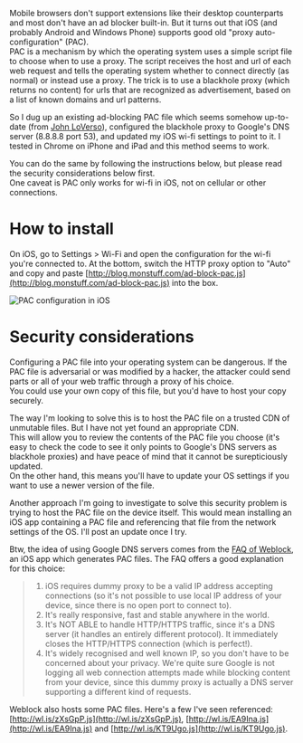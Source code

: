 
Mobile browsers don't support extensions like their desktop counterparts and most don't have an ad blocker built-in. But it turns out that iOS (and probably Android and Windows Phone) supports good old "proxy auto-configuration" (PAC).  
PAC is a mechanism by which the operating system uses a simple script file to choose when to use a proxy. The script receives the host and url of each web request and tells the operating system whether to connect directly (as normal) or instead use a proxy. The trick is to use a blackhole proxy (which returns no content) for urls that are recognized as advertisement, based on a list of known domains and url patterns.  
 
So I dug up an existing ad-blocking PAC file which seems somehow up-to-date (from [John LoVerso](http://www.schooner.com/~loverso/no-ads/)), configured the blackhole proxy to Google's DNS server (8.8.8.8 port 53), and updated my iOS wi-fi settings to point to it. I tested in Chrome on iPhone and iPad and this method seems to work. 

You can do the same by following the instructions below, but please read the security considerations below first.  
One caveat is PAC only works for wi-fi in iOS, not on cellular or other connections. 

# How to install

On iOS, go to Settings > Wi-Fi and open the configuration for the wi-fi you're connected to. At the bottom, switch the HTTP proxy option to "Auto" and copy and paste [http://blog.monstuff.com/ad-block-pac.js](http://blog.monstuff.com/ad-block-pac.js) into the box. 
 
![PAC configuration in iOS](http://i59.tinypic.com/dlnskh.png)


# Security considerations

Configuring a PAC file into your operating system can be dangerous. If the PAC file is adversarial or was modified by a hacker, the attacker could send parts or all of your web traffic through a proxy of his choice.  
You could use your own copy of this file, but you'd have to host your copy securely.  

The way I'm looking to solve this is to host the PAC file on a trusted CDN of unmutable files. But I have not yet found an appropriate CDN.    
This will allow you to review the contents of the PAC file you choose (it's easy to check the code to see it only points to Google's DNS servers as blackhole proxies) and have peace of mind that it cannot be surepticiously updated.  
On the other hand, this means you'll have to update your OS settings if you want to use a newer version of the file.    

Another approach I'm going to investigate to solve this security problem is trying to host the PAC file on the device itself. This would mean installing an iOS app containing a PAC file and referencing that file from the network settings of the OS. I'll post an update once I try.

Btw, the idea of using Google DNS servers comes from the [FAQ of Weblock](https://www.weblockapp.com/faq/#question-7), an iOS app which generates PAC files. The FAQ offers a good explanation for this choice:

> 1. iOS requires dummy proxy to be a valid IP address accepting connections (so it's not possible to use local IP address of your device, since there is no open port to connect to). 
> 2. It's really responsive, fast and stable anywhere in the world. 
> 3. It's NOT ABLE to handle HTTP/HTTPS traffic, since it's a DNS server (it handles an entirely different protocol). It immediately closes the HTTP/HTTPS connection (which is perfect!). 
> 4. It's widely recognised and well known IP, so you don't have to be concerned about your privacy. We're quite sure Google is not logging all web connection attempts made while blocking content from your device, since this dummy proxy is actually a DNS server supporting a different kind of requests. 

Weblock also hosts some PAC files. Here's a few I've seen referenced: [http://wl.is/zXsGpP.js](http://wl.is/zXsGpP.js), [http://wl.is/EA9Ina.js](http://wl.is/EA9Ina.js) and [http://wl.is/KT9Ugo.js](http://wl.is/KT9Ugo.js).
